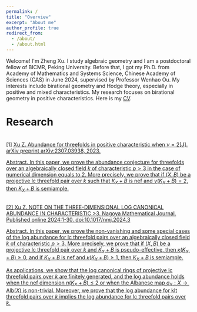 ```yaml
---
permalink: /
title: "Overview"
excerpt: "About me"
author_profile: true
redirect_from: 
  - /about/
  - /about.html
---
```


Welcome! I'm Zheng Xu. I study algebraic geometry and I am a postdoctoral fellow of BICMR, Peking University. Before that, I got my Ph.D. from Academy of Mathematics and Systems Science, Chinese Academy of Sciences (CAS) in June 2024, supervised by Professor Wenhao Ou.
My interests include birational geometry and Hodge theory, especially in positive and mixed characteristics.
My research focuses on birational geometry in positive characteristics. Here is my [CV](https://github.com/ZhengXumath/ErenJeager.github.io/blob/master/cv.pdf).

Research
======

<br>[1]
<a href="https://arxiv.org/abs/2307.03938">Xu Z. Abundance for threefolds in positive characteristic when $\nu= 2$[J]. arXiv preprint arXiv:2307.03938, 2023.

Abstract. In this paper, we prove the abundance conjecture for threefolds over an algebraically closed field $k$ of characteristic $p > 3$ in the case of numerical dimension equals to $2$. More  precisely, we prove that if $(X,B)$ be a projective lc threefold pair over $k$ such that $K_{X}+B$ is nef and $\nu(K_{X}+B)=2$, then $K_{X}+B$ is semiample. 

<br>[2]
<a href="https://arxiv.org/abs/2212.04039">Xu Z. NOTE ON THE THREE-DIMENSIONAL LOG CANONICAL ABUNDANCE IN CHARACTERISTIC >3. Nagoya Mathematical Journal. Published online 2024:1-30. doi:10.1017/nmj.2024.3

Abstract. In this paper, we prove the non-vanishing and some special cases of the log abundance for lc threefold pairs over an algebraically closed field $k$ of characteristic $p > 3$. More  precisely, we prove that if $(X,B)$ be a projective lc threefold pair over $k$ and $K_{X}+B$ is pseudo-effective, then $\kappa(K_{X}+B)\geq 0$, and if $K_{X}+B$ is nef and $\kappa(K_{X}+B)\geq 1$, then $K_{X}+B$ is semiample. 

As applications, we show that the log canonical rings of projective lc threefold pairs over $k$ are finitely generated, and the log abundance holds when the nef dimension $n(K_{X}+B)\leq 2$ or when the Albanese map  $a_{X}:X\to \mathrm{Alb}(X)$ is non-trivial. Moreover, we prove that the log abundance for klt threefold pairs over $k$ implies the log abundance for lc threefold pairs over $k$.





